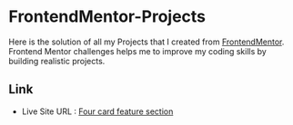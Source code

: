 # FrontendMentor-Projects

Here is the solution of all my  Projects that I created from [FrontendMentor](https://www.frontendmentor.io/challenges). Frontend Mentor challenges  helps me to improve my coding skills by building realistic projects.

## Link

- Live Site URL : [Four card feature section](https://ajaysinhaorigin.github.io/FrontendMentor--Challange/)
